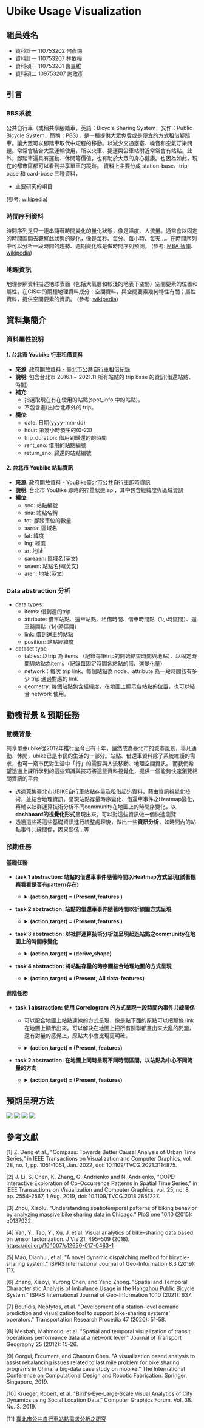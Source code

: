 # Ubike Usage Visualization
## 組員姓名
- 資科計一 110753202 何彥南
- 資科計一 110753207 林依樺
- 資科碩一 110753201 曹昱維
- 資科碩二 109753207 謝政彥


## 引言
### BBS系統
公共自行車（或稱共享腳踏車，英語：Bicycle Sharing System，又作：Public Bicycle System，簡稱：PBS），是一種提供大眾免費或是便宜的方式租借腳踏車。讓大眾可以腳踏車取代中短程的移動。以減少交通壅塞、噪音和空氣汙染問題。常常會結合大眾運輸使用，所以火車、捷運與公車站附近常常會有站點。此外，腳踏車還具有運動、休閒等價值，也有助於大眾的身心健康。也因為如此，現在的都市區都可以看到共享單車的蹤跡。
資料上主要分成 station-base、trip-base 和 card-base 三種資料，
- 主要研究的項目

(參考: [wikipedia](https://zh.wikipedia.org/zh-tw/%E5%85%AC%E5%85%B1%E8%87%AA%E8%A1%8C%E8%BB%8A))

### 時間序列資料
時間序列是只一連串隨著時間變化的量化狀態，像是溫度、人流量。通常會以固定的時間區間去觀察此狀態的變化，像是每秒、每分、每小時、每天...。在時間序列中可以分析一段時間的趨勢、週期變化或是做時間序列預測。
(參考: [MBA 智庫](https://wiki.mbalib.com/zh-tw/%E6%97%B6%E9%97%B4%E6%95%B0%E5%88%97)、[wikipedia](https://zh.wikipedia.org/zh-tw/%E6%99%82%E9%96%93%E5%BA%8F%E5%88%97))

### 地理資訊
地理參照資料描述地球表面（包括大氣層和較淺的地表下空間）空間要素的位置和屬性，在GIS中的兩種地理資料成分：空間資料，與空間要素幾何特性有關；屬性資料，提供空間要素的資訊。
(參考: [wikipedia](https://zh.wikipedia.org/wiki/%E5%9C%B0%E7%90%86%E4%BF%A1%E6%81%AF%E7%B3%BB%E7%BB%9F))

## 資料集簡介
### 資料屬性說明
#### 1. 台北市 Youbike 行車租借資料
- **來源**: [政府開放資料 - 臺北市公共自行車租借紀錄](https://data.gov.tw/dataset/139301)
- **說明**: 包含台北市 2016.1 ~ 2021.11 所有站點的 trip base 的資訊(借還站點、時間)
- **補充**:
    - 指選取現在有在使用的站點(spot_info 中的站點)。
    - 不包含進(出)台北市外的 trip。
- **欄位**:
    - date: 日期(yyyy-mm-dd)
    - hour: 第幾小時發生的(0-23)
    - trip_duration: 借用到歸還的的時間
    - rent_sno: 借用的站點編號
    - return_sno: 歸還的站點編號

#### 2. 台北市 Youbike 站點資訊
- **來源**: [政府開放資料 - YouBike臺北市公共自行車即時資訊](https://data.gov.tw/dataset/128706)
- **說明**: 台北市 YouBike 即時的存量狀態 api，其中包含經緯度與區域資訊
- **欄位**:
    - sno: 站點編號
    - sna: 站點名稱
    - tot: 腳踏車位的數量
    - sarea: 區域名
    - lat: 緯度
    - lng: 經度
    - ar: 地址
    - sareaen: 區域名(英文)
    - snaen: 站點名稱(英文)
    - aren: 地址(英文)

### Data abstraction 分析
- data types: 
  - items: 借到還的trip
  - attribute: 借車站點、還車站點、租借時間、借車時間點（1小時區間）、還車時間點（1小時區間）
  - link: 借到還車的站點
  - position: 站點經緯度
- dataset type
  - tables: 以trip 為 items （記錄每筆trip的開始結束時間與地點）、以固定時間與站點為items（記錄每固定時間各站點的借、還變化量）
  - network：每次 trip  link、每個站點為 node、attribute 為一段時間該有多少 trip 通過對應的 link 
  - geometry: 每個站點包含經緯度，在地圖上顯示各站點的位置，也可以結合 network 使用。


## 動機背景 & 預期任務
### 動機背景
共享單車ubike從2012年推行至今已有十年，儼然成為臺北市的城市風景，舉凡通勤、休閒，ubike已是市民的生活的一部分。站點、借還車資料除了系統維護的需求，也可一窺市民對生活中「行」的需要與人流移動、地理空間資訊。
而我們希望透過上課所學到的這些知識與技巧將這些資料視覺化，提供一個能夠快速瀏覽相關資訊的平台

- 透過蒐集臺北市UBIKE自行車站點存量及租借起迄資料，藉由資訊視覺化技術，並結合地理資訊，呈現站點存量時序變化、借還車事件之Heatmap變化，再輔以社群運算技術分析不同community在地圖上的時間序變化，以**dashboard的視覺化形式**呈現出來，可以對這些資訊做一個快速瀏覽
- 透過這些將這些基礎資訊進行統整處理後，做出一些**資訊分析**，如時間內的站點事件共線關係，因果關係...等


### 預期任務

#### 基礎任務 
- **task 1 abstraction: 站點的借還車事件隨著時間以Heatmap方式呈現(試著觀察看看是否有pattern存在)**
  - <details  markdown="1">
      <summary style="font-weight: bold;">(action,target) = (Present,features )</summary>
      
      - Action/Analyze
        - Present： 呈現站點的車輛個小時總體變化為減少會增加或借鑾車事件數量
      - Target/All Data
        - features: 
            - 可能的特徵為:
                - 還車數量-借車數量，若<0 站點的總體車輛減少;反之則增加。
                - 單純還車數量或借車數量 
      - 預期呈現方法：
        - 程式碼範例:
        - https://observablehq.com/@mbostock/electric-usage-2019
      <p>
          <img src="https://i.imgur.com/2WSPw5S.png" alt="範例圖">

    - 範例圖來源：[A Visualization Based Analysis to Assist Rebalancing Issues Related to Last Mile Problem for Bike Sharing Programs in China: A Big-Data Case Study on Mobike](https://www.researchgate.net/profile/Ercument-Gorgul/publication/334261011_A_Visualization_Based_Analysis_to_Assist_Rebalancing_Issues_Related_to_Last_Mile_Problem_for_Bike_Sharing_Programs_in_China_A_Big-Data_Case_Study_on_Mobike/links/5ebbf455299bf1c09ab9fd56/A-Visualization-Based-Analysis-to-Assist-Rebalancing-Issues-Related-to-Last-Mile-Problem-for-Bike-Sharing-Programs-in-China-A-Big-Data-Case-Study-on-Mobike.pdf?origin=publication_detail)
     </details>
     
- **task 2 abstraction: 站點的借還車事件隨著時間以折線圖方式呈現**
  - <details  markdown="1">
      <summary style="font-weight: bold;">(action,target) = (Present,features )</summary>
      
      - Action/Analyze
        - Present： 
      - Target/All Data 
        - features: 
      - 預期呈現方法：
        - 程式碼範例:https://plnkr.co/edit/RJk5vmROVAJGPHIPutVR?p=preview&preview
      <p>
          <img src="https://i.imgur.com/Zjl9hGq.png" alt="範例圖">

    - 範例圖來源：[A Visualization Based Analysis to Assist Rebalancing Issues Related to Last Mile Problem for Bike Sharing Programs in China: A Big-Data Case Study on Mobike](https://www.researchgate.net/profile/Ercument-Gorgul/publication/334261011_A_Visualization_Based_Analysis_to_Assist_Rebalancing_Issues_Related_to_Last_Mile_Problem_for_Bike_Sharing_Programs_in_China_A_Big-Data_Case_Study_on_Mobike/links/5ebbf455299bf1c09ab9fd56/A-Visualization-Based-Analysis-to-Assist-Rebalancing-Issues-Related-to-Last-Mile-Problem-for-Bike-Sharing-Programs-in-China-A-Big-Data-Case-Study-on-Mobike.pdf?origin=publication_detail)
     </details>
     
- **task 3 abstraction: 以社群運算技術分析並呈現起迄站點之community在地圖上的時間序變化**
  - <details  markdown="1">
      <summary style="font-weight: bold;">(action,target) = (derive,shape)</summary>
      
      - Action/Analyze -> Produce
        - derive: 以起迄站點建立graph，再運用社群運算技術產出站點間community資料
      - Target/Spatial data 
        - shape: 將community資料，以bubble map方式在地圖上呈現每小時的變化
      - 預期呈現方法：
        - 程式碼範例:
        - https://observablehq.com/@d3/bubble-map
      <p>
          <img src="https://imgur.com/dTPvG8n.png" alt="範例圖">

    - 範例圖來源：[臺北市公共自行車站點需求分析之研究](http://thesis.lib.nccu.edu.tw/cgi-bin/gs32/gsweb.cgi/login?o=dstdcdr&s=id=%22G0104257010%22.&searchmode=basic)
     </details>
     
- **task 4 abstraction: 將站點存量的時序圖結合地理地圖的方式呈現**
  - <details  markdown="1">
      <summary style="font-weight: bold;">(action,target) = (Present, All data-features)</summary>
      
      - Action/Analyze
        - Present： 呈現站點的存量
      - Target/All Data
        - features: 個別站點上所有時間點的存量(如果是以trip-based的資料為主的話，就改成進出口量)
      - 預期呈現方法：
        - 程式碼範例： https://leafletjs.com/SlavaUkraini/examples/quick-start/
      <p>
          <img src="https://i.imgur.com/gjVIFVe.png" alt="範例圖">
          <em>範例圖, 來源：https://airbox.edimaxcloud.com/</em>
      </p>

#### 進階任務
- **task 1 abstraction: 使用 Correlogram 的方式呈現一段時間內事件共線關係** 
  - 可以配合地圖上站點連線的方式呈現，像是點下面的原點可以把那條 link 在地圖上顯示出來。可以解決在地圖上把所有關聯都畫出來太亂的問題，還有對量的感覺上，原點大小會比現更明確。

  - <details  markdown="1"><summary style="font-weight: bold;">(action,target) = (Present, features)</summary>

    - Action/Analyze
        - Present： 呈現在一個時間區間內各站點間的關係。關係可以用 [[2]](#ref-2) 事件偵測方式 -> 計算不同站點間前、同時、後的事件強度關係。
    - Target/All Data 
        - features: 站點間事件關係
    - 預期呈現方法：
        - 程式碼範例:https://observablehq.com/@d3/multi-line-chart
          <img src="https://i.imgur.com/ByxgwUb.png" alt="範例圖">
         - [地圖上畫線](https://stackoverflow.com/questions/18493505/straight-lines-on-map-in-d3-js)
         - D3 + leaflet
             - https://observablehq.com/@sfu-iat355/intro-to-leaflet-d3-interactivity
             - https://d3-graph-gallery.com/graph/bubblemap_leaflet_basic.html

    </details>

- **task 2 abstraction: 在地圖上同時呈現不同時間區間，以站點為中心不同流量的方向** 
  - <details  markdown="1">
      <summary style="font-weight: bold;">(action,target) = (Present, features)</summary>
      
      - Action/Analyze
        - Present： 參考 [[3]](#ref-3) 做的圖，可以在地圖上顯示各站點的在不同時間的流量方向
      - Target/All Data 
        - features: 不同時區的站點流量方向資訊
      - 預期呈現方法：
          - 原圖: [[3]](#ref-3)

          <br><a href="https://journals.plos.org/plosone/article?id=10.1371/journal.pone.0137922"><img src="https://i.imgur.com/8w8f96Y.jpg" alt="範例圖"></a>
            
        - 程式碼範例:

        <br><a href="https://observablehq.com/@d3/radial-stacked-bar-chart"><img src="https://i.imgur.com/jQQkbxz.png" alt="範例圖"></a>
        <br><a href="https://d3-graph-gallery.com/graph/bubblemap_leaflet_basic.html"><img src="https://i.imgur.com/Ecb6pI0.png" alt="範例圖"></a>
        
    </details>


## 預期呈現方法

![](https://i.imgur.com/A74G5aH.png)
![](https://i.imgur.com/Pp3vBtz.png)
![](https://i.imgur.com/Mpgdl2z.png)
![](https://i.imgur.com/u4yTABF.png)


## 參考文獻
[1] Z. Deng et al., "Compass: Towards Better Causal Analysis of Urban Time Series," in IEEE Transactions on Visualization and Computer Graphics, vol. 28, no. 1, pp. 1051-1061, Jan. 2022, doi: 10.1109/TVCG.2021.3114875. <a id="ref-1"></a>

[2] J. Li, S. Chen, K. Zhang, G. Andrienko and N. Andrienko, "COPE: Interactive Exploration of Co-Occurrence Patterns in Spatial Time Series," in IEEE Transactions on Visualization and Computer Graphics, vol. 25, no. 8, pp. 2554-2567, 1 Aug. 2019, doi: 10.1109/TVCG.2018.2851227. <a id="ref-2"></a>

[3] Zhou, Xiaolu. "Understanding spatiotemporal patterns of biking behavior by analyzing massive bike sharing data in Chicago." PloS one 10.10 (2015): e0137922. <a id="ref-3"></a>

[4] Yan, Y., Tao, Y., Xu, J. et al. Visual analytics of bike-sharing data based on tensor factorization. J Vis 21, 495–509 (2018). https://doi.org/10.1007/s12650-017-0463-1 <a id="ref-4"></a>

[5] Mao, Dianhui, et al. "A novel dynamic dispatching method for bicycle-sharing system." ISPRS International Journal of Geo-Information 8.3 (2019): 117. <a id="ref-5"></a>

[6] Zhang, Xiaoyi, Yurong Chen, and Yang Zhong. "Spatial and Temporal Characteristic Analysis of Imbalance Usage in the Hangzhou Public Bicycle System." ISPRS International Journal of Geo-Information 10.10 (2021): 637. <a id="ref-6"></a>

[7] Boufidis, Neofytos, et al. "Development of a station-level demand prediction and visualization tool to support bike-sharing systems’ operators." Transportation Research Procedia 47 (2020): 51-58.<a id="ref-7"></a>

[8] Mesbah, Mahmoud, et al. "Spatial and temporal visualization of transit operations performance data at a network level." Journal of Transport Geography 25 (2012): 15-26. <a id="ref-"></a>

[9] Gorgul, Ercument, and Chaoran Chen. "A visualization based analysis to assist rebalancing issues related to last mile problem for bike sharing programs in China: a big-data case study on mobike." The International Conference on Computational Design and Robotic Fabrication. Springer, Singapore, 2019.<a id="ref-9"></a>

[10] Krueger, Robert, et al. "Bird's‐Eye‐Large‐Scale Visual Analytics of City Dynamics using Social Location Data." Computer Graphics Forum. Vol. 38. No. 3. 2019. <a id="ref-10"></a>

[11] <a id="ref-11"></a>  [臺北市公共自行車站點需求分析之研究](http://thesis.lib.nccu.edu.tw/cgi-bin/gs32/gsweb.cgi/login?o=dstdcdr&s=id=%22G0104257010%22.&searchmode=basic)
